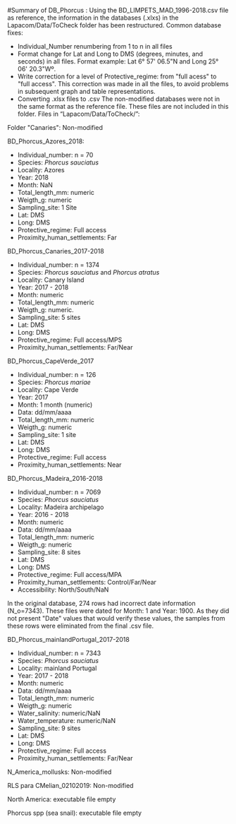 #Summary of DB_Phorcus :
Using the BD_LIMPETS_MAD_1996-2018.csv file as reference, the information in the databases (.xlxs) in the Lapacom/Data/ToCheck folder has been restructured.
Common database fixes:
- 	Individual_Number renumbering from 1 to n in all files
-	Format change for Lat and Long to DMS (degrees, minutes, and seconds) in all files. Format example: Lat 6° 57' 06.5"N and Long 25° 06' 20.3"Wº.
-	Write correction for a level of Protective_regime: from "full acess" to "full access". This correction was made in all the files, to avoid problems in subsequent graph and table representations.
-	Converting .xlsx files to .csv
The non-modified databases were not in the same format as the reference file. These files are not included in this folder.
Files in “Lapacom/Data/ToCheck/”:

Folder "Canaries": Non-modified

BD_Phorcus_Azores_2018:

-	Individual_number: n = 70
-	Species: _Phorcus sauciatus_
-	Locality: Azores
-	Year: 2018
-	Month: NaN
-	Total_length_mm: numeric
-	Weigth_g: numeric
-	Sampling_site: 1 Site
-	Lat: DMS 
-	Long: DMS 
-	Protective_regime: Full access
-	Proximity_human_settlements: Far
 
BD_Phorcus_Canaries_2017-2018
 
-	Individual_number: n = 1374
-	Species: _Phorcus sauciatus_ and _Phorcus atratus_
-	Locality: Canary Island
-	Year: 2017 - 2018
-	Month: numeric
-	Total_length_mm: numeric 
-	Weigth_g: numeric.
-	Sampling_site: 5 sites
-	Lat: DMS 
-	Long: DMS
-	Protective_regime: Full access/MPS
-	Proximity_human_settlements: Far/Near

BD_Phorcus_CapeVerde_2017
 
-	Individual_number: n = 126
-	Species: _Phorcus mariae_
-	Locality: Cape Verde
-	Year: 2017 
-	Month: 1 month (numeric)
-	Data: dd/mm/aaaa
-	Total_length_mm: numeric
-	Weigth_g: numeric
-	Sampling_site: 1 site
-	Lat: DMS 
-	Long: DMS
-	Protective_regime: Full access
-	Proximity_human_settlements: Near

BD_Phorcus_Madeira_2016-2018

-	Individual_number: n = 7069
-	Species: _Phorcus sauciatus_
-	Locality: Madeira archipelago
-	Year: 2016 - 2018
-	Month: numeric
-	Data: dd/mm/aaaa
- 	Total_length_mm: numeric
-	Weigth_g: numeric
-	Sampling_site: 8 sites 
-	Lat: DMS 
-	Long: DMS
-	Protective_regime: Full access/MPA
-	Proximity_human_settlements: Control/Far/Near
-	Accessibility: North/South/NaN

In the original database, 274 rows had incorrect date information (N_o=7343). These files were dated for Month: 1 and Year: 1900. As they did not present "Date" values that would verify these values, the samples from these rows were eliminated from the final .csv file.

BD_Phorcus_mainlandPortugal_2017-2018

-	Individual_number: n = 7343
-	Species: _Phorcus sauciatus_
-	Locality: mainland Portugal
-	Year: 2017 - 2018
-	Month: numeric
-	Data: dd/mm/aaaa
-	Total_length_mm: numeric
-	Weigth_g: numeric
-	Water_salinity: numeric/NaN
-	Water_temperature: numeric/NaN
-	Sampling_site: 9 sites 
-	Lat: DMS 
-	Long: DMS
-	Protective_regime: Full access
-	Proximity_human_settlements: Far/Near

N_America_mollusks: Non-modified

RLS para CMelian_02102019: Non-modified

North America: executable file empty

Phorcus spp (sea snail): executable file empty
